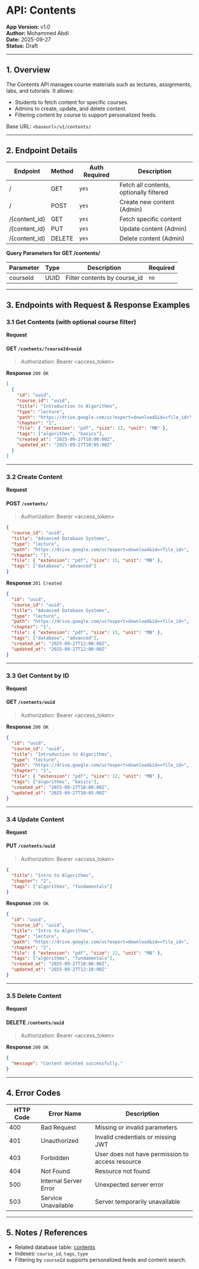 # API: Contents

**App Version:** v1.0  
**Author:** Mohammed Abdi  
**Date:** 2025-09-27  
**Status:** Draft

---

## 1. Overview

The Contents API manages course materials such as lectures, assignments, labs, and tutorials. It allows:

- Students to fetch content for specific courses.
- Admins to create, update, and delete content.
- Filtering content by course to support personalized feeds.

Base URL: `<baseurl>/v1/contents/`

---

## 2. Endpoint Details

| Endpoint      | Method | Auth Required | Description                             |
| ------------- | ------ | ------------- | --------------------------------------- |
| /             | GET    | `yes`         | Fetch all contents, optionally filtered |
| /             | POST   | `yes`         | Create new content (Admin)              |
| /{content_id} | GET    | `yes`         | Fetch specific content                  |
| /{content_id} | PUT    | `yes`         | Update content (Admin)                  |
| /{content_id} | DELETE | `yes`         | Delete content (Admin)                  |

**Query Parameters for GET /contents/**

| Parameter | Type | Description                  | Required |
| --------- | ---- | ---------------------------- | -------- |
| courseId  | UUID | Filter contents by course_id | `no`     |

---

## 3. Endpoints with Request & Response Examples

### 3.1 Get Contents (with optional course filter)

**Request**

#### GET `/contents/?courseId=uuid`

> Authorization: Bearer <access_token>

**Response** `200 OK`

```json
[
  {
    "id": "uuid",
    "course_id": "uuid",
    "title": "Introduction to Algorithms",
    "type": "lecture",
    "path": "https://drive.google.com/uc?export=download&id=<file_id>",
    "chapter": "1",
    "file": { "extension": "pdf", "size": 12, "unit": "MB" },
    "tags": ["algorithms", "basics"],
    "created_at": "2025-09-27T10:00:00Z",
    "updated_at": "2025-09-27T10:05:00Z"
  }
]
```

---

### 3.2 Create Content

**Request**

#### POST `/contents/`

> Authorization: Bearer <access_token>

```json
{
  "course_id": "uuid",
  "title": "Advanced Database Systems",
  "type": "lecture",
  "path": "https://drive.google.com/uc?export=download&id=<file_id>",
  "chapter": "1",
  "file": { "extension": "pdf", "size": 15, "unit": "MB" },
  "tags": ["database", "advanced"]
}
```

**Response** `201 Created`

```json
{
  "id": "uuid",
  "course_id": "uuid",
  "title": "Advanced Database Systems",
  "type": "lecture",
  "path": "https://drive.google.com/uc?export=download&id=<file_id>",
  "chapter": "1",
  "file": { "extension": "pdf", "size": 15, "unit": "MB" },
  "tags": ["database", "advanced"],
  "created_at": "2025-09-27T12:00:00Z",
  "updated_at": "2025-09-27T12:00:00Z"
}
```

---

### 3.3 Get Content by ID

**Request**

#### GET `/contents/uuid`

> Authorization: Bearer <access_token>

**Response** `200 OK`

```json
{
  "id": "uuid",
  "course_id": "uuid",
  "title": "Introduction to Algorithms",
  "type": "lecture",
  "path": "https://drive.google.com/uc?export=download&id=<file_id>",
  "chapter": "1",
  "file": { "extension": "pdf", "size": 12, "unit": "MB" },
  "tags": ["algorithms", "basics"],
  "created_at": "2025-09-27T10:00:00Z",
  "updated_at": "2025-09-27T10:05:00Z"
}
```

---

### 3.4 Update Content

**Request**

#### PUT `/contents/uuid`

> Authorization: Bearer <access_token>

```json
{
  "title": "Intro to Algorithms",
  "chapter": "2",
  "tags": ["algorithms", "fundamentals"]
}
```

**Response** `200 OK`

```json
{
  "id": "uuid",
  "course_id": "uuid",
  "title": "Intro to Algorithms",
  "type": "lecture",
  "path": "https://drive.google.com/uc?export=download&id=<file_id>",
  "chapter": "2",
  "file": { "extension": "pdf", "size": 12, "unit": "MB" },
  "tags": ["algorithms", "fundamentals"],
  "created_at": "2025-09-27T10:00:00Z",
  "updated_at": "2025-09-27T12:10:00Z"
}
```

---

### 3.5 Delete Content

**Request**

#### DELETE `/contents/uuid`

> Authorization: Bearer <access_token>

**Response** `200 OK`

```json
{
  "message": "Content deleted successfully."
}
```

---

## 4. Error Codes

| HTTP Code | Error Name            | Description                                      |
| --------- | --------------------- | ------------------------------------------------ |
| 400       | Bad Request           | Missing or invalid parameters                    |
| 401       | Unauthorized          | Invalid credentials or missing JWT               |
| 403       | Forbidden             | User does not have permission to access resource |
| 404       | Not Found             | Resource not found                               |
| 500       | Internal Server Error | Unexpected server error                          |
| 503       | Service Unavailable   | Server temporarily unavailable                   |

---

## 5. Notes / References

- Related database table: [contents](../architecture/database-schema.md/#6-contents)
- Indexes: `course_id`, `tags`, `type`
- Filtering by `courseId` supports personalized feeds and content search.
